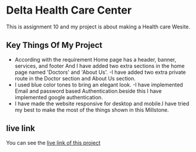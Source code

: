 # Delta Health Care Center
This is assignment 10 and my project is about making a Health care Wesite.
## Key Things Of My Project
- According with the requirement Home page has a header, banner, services, and footer And I have added two extra sections in the home page named 'Doctors' and 'About Us'.
-I have added two extra private route in the Doctor section and About Us section.
- I used blue color tones to bring an elegant look.
-I have implemented Email and password based Authentication.beside this I have implemented google authentication.
- I have made the website responsive for desktop and mobile.I have tried my best to make the most of the things shown in this Millstone.
## live link
You can see the [live link of this project]()